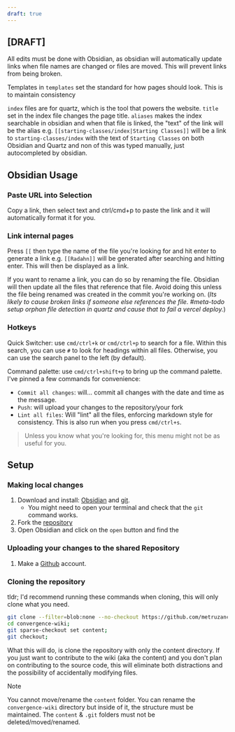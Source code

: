 ```yaml
---
draft: true
---
```


## [DRAFT]

All edits must be done with Obsidian, as obsidian will automatically update links when file names are changed or files are moved. This will prevent links from being broken.

Templates in `templates` set the standard for how pages should look. This is to maintain consistency

`index` files are for quartz, which is the tool that powers the website. `title` set in the index file changes the page title. `aliases` makes the index searchable in obsidian and when that file is linked, the "text" of the link will be the alias e.g. `[[starting-classes/index|Starting Classes]]` will be a link to `starting-classes/index` with the text of `Starting Classes` on both Obsidian and Quartz and non of this was typed manually, just autocompleted by obsidian.

## Obsidian Usage

### Paste URL into Selection

Copy a link, then select text and ctrl/cmd+p to paste the link and it will automatically format it for you.

### Link internal pages

Press `[[`  then type the name of the file you're looking for and hit enter to generate a link e.g. `[[Radahn]]` will be generated after searching and hitting enter. This will then be displayed as a link.

If you want to rename a link, you can do so by renaming the file. Obsidian will then update all the files that reference that file. Avoid doing this unless the file being renamed was created in the commit you're working on. (_Its likely to cause broken links if someone else references the file. #meta-todo setup orphan file detection in quartz and cause that to fail a vercel deploy._)

### Hotkeys

Quick Switcher: use `cmd/ctrl+k` or `cmd/ctrl+p` to search for a file. Within this search, you can use `#` to look for headings within all files. Otherwise, you can use the search panel to the left (by default).

Command palette: use `cmd/ctrl+shift+p` to bring up the command palette. I've pinned a few commands for convenience:

- `Commit all changes`: will... commit all changes with the date and time as the message.
- `Push`: will upload your changes to the repository/your fork
- `Lint all files`: Will "lint" all the files, enforcing markdown style for consistency. This is also run when you press `cmd/ctrl+s`.

> Unless you know what you're looking for, this menu might not be as useful for you.


## Setup

### Making local changes
1. Download and install: [Obsidian](https://obsidian.md) and [git](https://git-scm.com/).
	- You might need to open your terminal and check that the `git` command works.
2. Fork the [repository]()
3. Open Obsidian and click on the `open` button and find the

### Uploading your changes to the shared Repository
1. Make a [Github](https://github.com) account.

### Cloning the repository

tldr; I'd recommend running these commands when cloning, this will only clone what you need.

```bash
git clone --filter=blob:none --no-checkout https://github.com/metruzanca/convergence-wiki.git;
cd convergence-wiki;
git sparse-checkout set content;
git checkout;
```

What this will do, is clone the repository with only the content directory. If you just want to contribute to the wiki (aka the content) and you don't plan on contributing to the source code, this will eliminate both distractions and the possibility of accidentally modifying files.

> [!note]
> You cannot move/rename the `content` folder. You can rename the `convergence-wiki` directory but inside of it, the structure must be maintained. The `content` & `.git` folders must not be deleted/moved/renamed.
